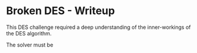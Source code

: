 # Broken DES - Writeup

This DES challenge required a deep understanding of the inner-workings of the DES algorithm.

The solver must be
